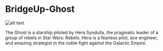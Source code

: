 # BridgeUp-Ghost

![alt text][logo]

[logo]: http://www.jedinews.co.uk/wp-content/uploads/2018/01/forces-of-destiny-comic-hera.jpg "Ghost"


The Ghost is a starship piloted by Hera Syndulla, the pragmatic leader of a group of rebels in Star Wars: Rebels. Hera is a fearless pilot, ace engineer, and amazing strategist in the noble fight against the Galactic Empire.
